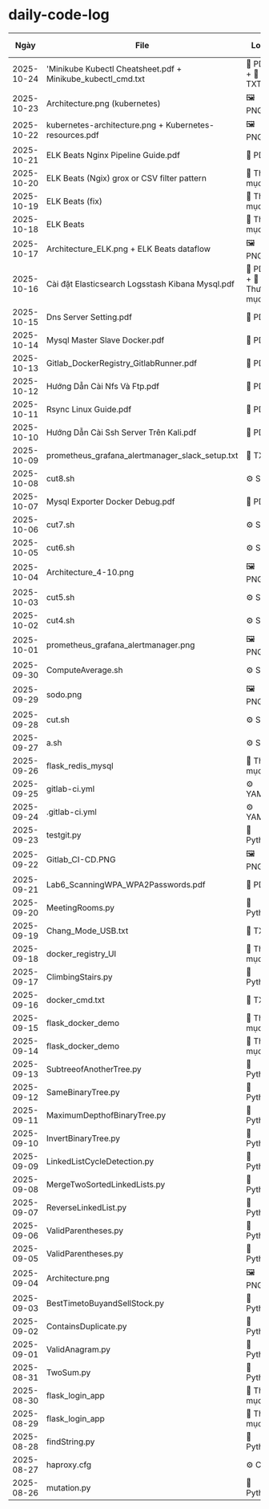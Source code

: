 # daily-code-log
| Ngày | File | Loại | Ghi chú |
|------|------|------|---------|
| 2025-10-24 | 'Minikube Kubectl Cheatsheet.pdf + Minikube_kubectl_cmd.txt | 📄 PDF + 📄 TXT | |
| 2025-10-23 | Architecture.png (kubernetes) | 🖼️ PNG | |
| 2025-10-22 | kubernetes-architecture.png + Kubernetes-resources.pdf | 🖼️  PNG | |
| 2025-10-21 | ELK Beats Nginx Pipeline Guide.pdf | 📄 PDF | |
| 2025-10-20 | ELK Beats (Ngix) grox or CSV filter pattern | 📁 Thư mục| |
| 2025-10-19 | ELK Beats (fix) | 📁 Thư mục| |
| 2025-10-18 | ELK Beats | 📁 Thư mục | |
| 2025-10-17 | Architecture_ELK.png + ELK Beats dataflow | 🖼️  PNG | |
| 2025-10-16 | Cài đặt Elasticsearch Logsstash Kibana Mysql.pdf | 📄 PDF + 📁 Thư mục| |
| 2025-10-15 | Dns Server Setting.pdf | 📄 PDF | |
| 2025-10-14 | Mysql Master Slave Docker.pdf | 📄 PDF | |
| 2025-10-13 | Gitlab_DockerRegistry_GitlabRunner.pdf | 📄 PDF | |
| 2025-10-12 | Hướng Dẫn Cài Nfs Và Ftp.pdf | 📄 PDF | |
| 2025-10-11 | Rsync Linux Guide.pdf | 📄 PDF | |
| 2025-10-10 | Hướng Dẫn Cài Ssh Server Trên Kali.pdf | 📄 PDF | |
| 2025-10-09 | prometheus_grafana_alertmanager_slack_setup.txt | 📄 TXT | |
| 2025-10-08 | cut8.sh | ⚙️ SH | |
| 2025-10-07 | Mysql Exporter Docker Debug.pdf | 📄 PDF | |
| 2025-10-06 | cut7.sh | ⚙️ SH | |
| 2025-10-05 | cut6.sh | ⚙️ SH | |
| 2025-10-04 | Architecture_4-10.png | 🖼️ PNG | |
| 2025-10-03 | cut5.sh | ⚙️ SH | |
| 2025-10-02 | cut4.sh | ⚙️ SH | |
| 2025-10-01 | prometheus_grafana_alertmanager.png | 🖼️ PNG | |
| 2025-09-30 | ComputeAverage.sh | ⚙️ SH | |
| 2025-09-29 | sodo.png | 🖼️ PNG | |
| 2025-09-28 | cut.sh | ⚙️ SH | |
| 2025-09-27 | a.sh | ⚙️ SH | |
| 2025-09-26 | flask_redis_mysql | 📁 Thư mục | |
| 2025-09-25 | gitlab-ci.yml | ⚙️ YAML | |
| 2025-09-24 | .gitlab-ci.yml | ⚙️ YAML | |
| 2025-09-23 | testgit.py | 🐍 Python | |
| 2025-09-22 | Gitlab_CI-CD.PNG | 🖼️ PNG | |
| 2025-09-21 | Lab6_ScanningWPA_WPA2Passwords.pdf | 📄 PDF | |
| 2025-09-20 | MeetingRooms.py | 🐍 Python | |
| 2025-09-19 | Chang_Mode_USB.txt | 📄 TXT | |
| 2025-09-18 | docker_registry_UI | 📁 Thư mục | |
| 2025-09-17 | ClimbingStairs.py | 🐍 Python | |
| 2025-09-16 | docker_cmd.txt | 📄 TXT | |
| 2025-09-15 | flask_docker_demo | 📁 Thư mục | |
| 2025-09-14 | flask_docker_demo | 📁 Thư mục | |
| 2025-09-13 | SubtreeofAnotherTree.py | 🐍 Python | |
| 2025-09-12 | SameBinaryTree.py | 🐍 Python | |
| 2025-09-11 | MaximumDepthofBinaryTree.py | 🐍 Python | |
| 2025-09-10 | InvertBinaryTree.py | 🐍 Python | |
| 2025-09-09 | LinkedListCycleDetection.py | 🐍 Python | |
| 2025-09-08 | MergeTwoSortedLinkedLists.py | 🐍 Python | |
| 2025-09-07 | ReverseLinkedList.py | 🐍 Python | |
| 2025-09-06 | ValidParentheses.py | 🐍 Python | |
| 2025-09-05 | ValidParentheses.py | 🐍 Python | |
| 2025-09-04 | Architecture.png | 🖼️ PNG | |
| 2025-09-03 | BestTimetoBuyandSellStock.py | 🐍 Python | |
| 2025-09-02 | ContainsDuplicate.py | 🐍 Python | |
| 2025-09-01 | ValidAnagram.py | 🐍 Python | |
| 2025-08-31 | TwoSum.py | 🐍 Python | |
| 2025-08-30 | flask_login_app | 📁 Thư mục | |
| 2025-08-29 | flask_login_app | 📁 Thư mục | |
| 2025-08-28 | findString.py | 🐍 Python | |
| 2025-08-27 | haproxy.cfg | ⚙️ CFG | |
| 2025-08-26 | mutation.py | 🐍 Python | |

